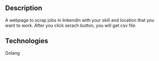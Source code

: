 ## Description

A webpage to scrap jobs in linkendin with your skill and location that you want to work.
After you click serach button, you will get csv file.

## Technologies
Golang